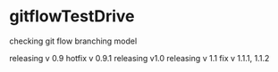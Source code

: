 # gitflowTestDrive
checking git flow branching model


releasing v 0.9
hotfix v 0.9.1
releasing v1.0
releasing v 1.1
    fix v 1.1.1, 1.1.2